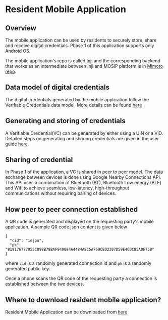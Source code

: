 # Resident Mobile Application

## Overview
The mobile application can be used by residents to securely store, share and receive digital credentials. Phase 1 of this application supports only Android OS. 

The mobile application's repo is called [Inji](https://github.com/mosip/inji) and the corresponding backend that works as an intermediate between Inji and MOSIP platform is in [Mimoto repo](https://github.com/mosip/mimoto).

## Data model of digital credentials
The digital credentials generated by the mobile application follow the Verifiable Credentials data model. More details can be found [here](https://www.w3.org/TR/vc-data-model/#:~:text=A%20verifiable%20credential%20is%20a,can%20be%20about%20different%20subjects.)

## Generating and storing of credentials
A Verifiable Credential(VC) can be generated by either using a UIN or a VID. Detailed steps on generating and sharing credentials are given in the user guide [here](https://github.com/mosip/documentation/blob/1.2.0/docs/mobile-id-app-user-guide.md).

## Sharing of credential
In Phase 1 of the application, a VC is shared in peer to peer model. The data exchange between devices is done using Google Nearby Connections API. This API uses a combination of Bluetooth (BT), Bluetooth Low energy (BLE) and Wifi to achieve seamless, low-latency, high-throughput communications without requiring pairing of devices.


## How peer to peer connection established
A QR code is generated and displayed on the requesting party's mobile application. A sample QR code json content is given below

```
{
  "cid": "1ejpu",
  "pk": "819176777955C098B78BAF949084A4484AEC5A769CED2307D59E46DC85A0F758"
}
```
where ```cid``` is a randomly generated connection id and ```pk``` is a randomly generated public key.

Once a phone scans the QR code of the requesting party a connection is established between the two devices.




## Where to download resident mobile application?
Resident Mobile Application can be downloaded from [here](todo)
